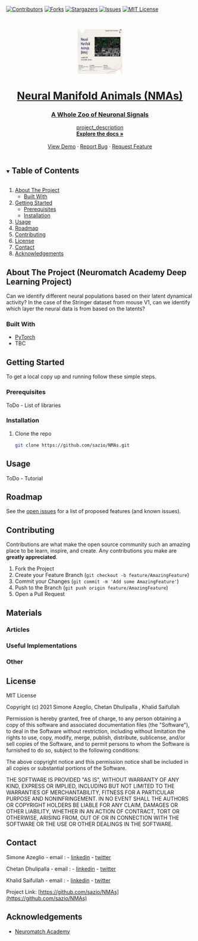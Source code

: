 
<!-- PROJECT SHIELDS -->
<!--
*** I'm using markdown "reference style" links for readability.
*** Reference links are enclosed in brackets [ ] instead of parentheses ( ).
*** See the bottom of this document for the declaration of the reference variables
*** for contributors-url, forks-url, etc. This is an optional, concise syntax you may use.
*** https://www.markdownguide.org/basic-syntax/#reference-style-links
# NMAs
Neural Manifold Animals - NMA Deep Learning Project 
-->
[![Contributors][contributors-shield]][contributors-url]
[![Forks][forks-shield]][forks-url]
[![Stargazers][stars-shield]][stars-url]
[![Issues][issues-shield]](https://github.com/sazio/NMAs/issues)
[![MIT License][license-shield]](https://github.com/sazio/NMAs/blob/main/License.md)



<!-- PROJECT LOGO -->
<br />
<p align="center">
    <a href="https://github.com/sazio/NMAs">
    <img src="images/logo.png" alt="Logo" width="120" height="120">
   
  <h1 align="center">Neural Manifold Animals (NMAs)</h1>
  <h3 align="center">A Whole Zoo of Neuronal Signals</h3>

  <p align="center">
    project_description
    <br />
    <a href="https://github.com/sazio/NMAs"><strong>Explore the docs »</strong></a>
    <br />
    <br />
    <a href="https://github.com/sazio/NMAs">View Demo</a>
    ·
    <a href="https://github.com/sazio/NMAs">Report Bug</a>
    ·
    <a href="https://github.com/sazio/NMAs">Request Feature</a>
  </p>
</p>



<!-- TABLE OF CONTENTS -->
<details open="open">
  <summary><h2 style="display: inline-block">Table of Contents</h2></summary>
  <ol>
    <li>
      <a href="#about-the-project">About The Project</a>
      <ul>
        <li><a href="#built-with">Built With</a></li>
      </ul>
    </li>
    <li>
      <a href="#getting-started">Getting Started</a>
      <ul>
        <li><a href="#prerequisites">Prerequisites</a></li>
        <li><a href="#installation">Installation</a></li>
      </ul>
    </li>
    <li><a href="#usage">Usage</a></li>
    <li><a href="#roadmap">Roadmap</a></li>
    <li><a href="#contributing">Contributing</a></li>
    <li><a href="#license">License</a></li>
    <li><a href="#contact">Contact</a></li>
    <li><a href="#acknowledgements">Acknowledgements</a></li>
  </ol>
</details>



<!-- ABOUT THE PROJECT -->
## About The Project (Neuromatch Academy Deep Learning Project)
 
Can we identify different neural populations based on their latent dynamical activity? In the case of the Stringer dataset from mouse V1, can we identify which layer the neural data is from based on the latents?

### Built With

* [PyTorch](https://pytorch.org/)
* TBC



<!-- GETTING STARTED -->
## Getting Started

To get a local copy up and running follow these simple steps.

### Prerequisites

ToDo - List of libraries

### Installation

1. Clone the repo
   ```sh
   git clone https://github.com/sazio/NMAs.git
   ```

<!-- USAGE EXAMPLES -->
## Usage

ToDo - Tutorial 



<!-- ROADMAP -->
## Roadmap

See the [open issues](https://github.com/sazio/NMAs/issues) for a list of proposed features (and known issues).



<!-- CONTRIBUTING -->
## Contributing

Contributions are what make the open source community such an amazing place to be learn, inspire, and create. Any contributions you make are **greatly appreciated**.

1. Fork the Project
2. Create your Feature Branch (`git checkout -b feature/AmazingFeature`)
3. Commit your Changes (`git commit -m 'Add some AmazingFeature'`)
4. Push to the Branch (`git push origin feature/AmazingFeature`)
5. Open a Pull Request

## Materials

### Articles


### Useful Implementations

### Other



<!-- LICENSE -->
## License

MIT License

Copyright (c) 2021 Simone Azeglio, Chetan Dhulipalla , Khalid Saifullah

Permission is hereby granted, free of charge, to any person obtaining a copy of this software and associated documentation files (the "Software"), to deal in the Software without restriction, including without limitation the rights to use, copy, modify, merge, publish, distribute, sublicense, and/or sell copies of the Software, and to permit persons to whom the Software is furnished to do so, subject to the following conditions:

The above copyright notice and this permission notice shall be included in all copies or substantial portions of the Software.

THE SOFTWARE IS PROVIDED "AS IS", WITHOUT WARRANTY OF ANY KIND, EXPRESS OR IMPLIED, INCLUDING BUT NOT LIMITED TO THE WARRANTIES OF MERCHANTABILITY, FITNESS FOR A PARTICULAR PURPOSE AND NONINFRINGEMENT. IN NO EVENT SHALL THE AUTHORS OR COPYRIGHT HOLDERS BE LIABLE FOR ANY CLAIM, DAMAGES OR OTHER LIABILITY, WHETHER IN AN ACTION OF CONTRACT, TORT OR OTHERWISE, ARISING FROM, OUT OF OR IN CONNECTION WITH THE SOFTWARE OR THE USE OR OTHER DEALINGS IN THE SOFTWARE.


<!-- CONTACT -->
## Contact

Simone Azeglio - email : []() - [linkedin]() - [twitter]()

Chetan Dhulipalla - email : []() - [linkedin]() - [twitter]()

Khalid Saifullah - email : []() - [linkedin]() - [twitter]()


Project Link: [https://github.com/sazio/NMAs](https://github.com/sazio/NMAs)



<!-- ACKNOWLEDGEMENTS -->
## Acknowledgements


* [Neuromatch Academy](https://academy.neuromatch.io/)




<!-- MARKDOWN LINKS & IMAGES -->
<!-- https://www.markdownguide.org/basic-syntax/#reference-style-links -->
[contributors-shield]: https://img.shields.io/github/contributors/sazio/NMAs.svg?style=for-the-badge
[contributors-url]: https://github.com/sazio/NMAs/graphs/contributors
[forks-shield]: https://img.shields.io/github/forks/sazio/NMAs.svg?style=for-the-badge
[forks-url]: https://github.com/sazio/NMAs/network/members
[stars-shield]: https://img.shields.io/github/stars/sazio/NMAs.svg?style=for-the-badge
[stars-url]: https://github.com/sazio/NMAs/stargazers
[issues-shield]: https://img.shields.io/github/issues/sazio/NMAs.svg?style=for-the-badge
[issues-url]: https://github.com/sazio/NMAs/issues
[license-shield]: https://img.shields.io/github/license/sazio/NMAs.svg?style=for-the-badge
[license-url]: https://github.com/sazio/NMAs/blob/main/LICENSE.md


